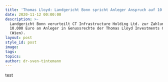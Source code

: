 ```yaml
---
title: 'Thomas Lloyd: Landgericht Bonn spricht Anleger Anspruch auf 10.000 Euro zu.'
date: 2020-11-12 00:00:00
description: >-
  Landgericht Bonn verurteilt CT Infrastructure Holding Ltd. zur Zahlung von
  10.000 Euro an Anleger in Genussrechte der Thomas Lloyd Investments GmbH
  (Wien).
layout: post
style_id: post
image:
tags:
topics:
author: dr-sven-tintemann
---
```


test